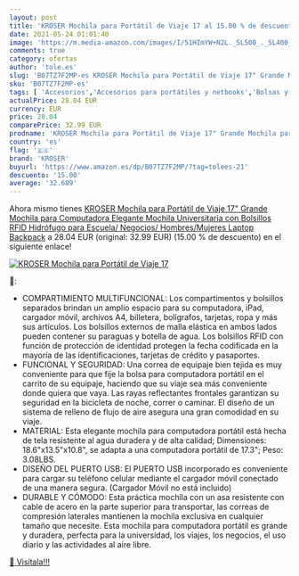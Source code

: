 ```yaml
---
layout: post
title: 'KROSER Mochila para Portátil de Viaje 17 al 15.00 % de descuento'
date: 2021-05-24 01:01:40
image: 'https://m.media-amazon.com/images/I/51HImYW+N2L._SL500_._SL400_.jpg'
comments: true
category: ofertas
author: 'tole.es'
slug: 'B07TZ7F2MP-es KROSER Mochila para Portátil de Viaje 17" Grande Mochila...'
sku: 'B07TZ7F2MP-es'
tags: [ 'Accesorios','Accesorios para portátiles y netbooks','Bolsas y fundas para portátiles y netbooks','Informática','Mochilas para portátiles y netbooks','backpack','kroser','mochila', ]
actualPrice: 28.04 EUR
currency: EUR
price: 28.04
comparePrice: 32.99 EUR
prodname: 'KROSER Mochila para Portátil de Viaje 17" Grande Mochila para Computadora Elegante Mochila Universitaria con Bolsillos RFID Hidrófugo para Escuela/ Negocios/ Hombres/Mujeres Laptop Backpack'
country: 'es'
flag: '🇪🇸'
brand: 'KROSER'
buyurl: 'https://www.amazon.es/dp/B07TZ7F2MP/?tag=tolees-21'
descuento: '15.00'
average: '32.689'
---
```


Ahora mismo tienes [KROSER Mochila para Portátil de Viaje 17" Grande Mochila para Computadora Elegante Mochila Universitaria con Bolsillos RFID Hidrófugo para Escuela/ Negocios/ Hombres/Mujeres Laptop Backpack](https://www.amazon.es/dp/B07TZ7F2MP/?tag=tolees-21) a 28.04 EUR (original: 32.99 EUR) (15.00 %  de descuento) en el siguiente enlace!

[![KROSER Mochila para Portátil de Viaje 17](https://m.media-amazon.com/images/I/51HImYW+N2L._SL500_._SL400_.jpg)](https://www.amazon.es/dp/B07TZ7F2MP/?tag=tolees-21)

🔎:

- COMPARTIMIENTO MULTIFUNCIONAL: Los compartimentos y bolsillos separados brindan un amplio espacio para su computadora, iPad, cargador móvil, archivos A4, billetera, bolígrafos, tarjetas, ropa y más sus artículos. Los bolsillos externos de malla elástica en ambos lados pueden contener su paraguas y botella de agua. Los bolsillos RFID con función de protección de identidad protegen la fecha codificada en la mayoría de las identificaciones, tarjetas de crédito y pasaportes.
- FUNCIONAL Y SEGURIDAD: Una correa de equipaje bien tejida es muy conveniente para que fije la bolsa para computadora portátil en el carrito de su equipaje, haciendo que su viaje sea más conveniente donde quiera que vaya. Las rayas reflectantes frontales garantizan su seguridad en la bicicleta de noche, correr o caminar. El diseño de un sistema de relleno de flujo de aire asegura una gran comodidad en su viaje.
- MATERIAL: Esta elegante mochila para computadora portátil está hecha de tela resistente al agua duradera y de alta calidad; Dimensiones: 18.6"x13.5"x10.8", se adapta a una computadora portátil de 17.3"; Peso: 3.08LBS.
- DISEÑO DEL PUERTO USB: El PUERTO USB incorporado es conveniente para cargar su teléfono celular mediante el cargador móvil conectado de una manera segura. (Cargador Móvil no está incluido)
- DURABLE Y CÓMODO: Esta práctica mochila con un asa resistente con cable de acero en la parte superior para transportar, las correas de compresión laterales mantienen la mochila exclusiva en cualquier tamaño que necesite. Esta mochila para computadora portátil es grande y duradera, perfecta para la universidad, los viajes, los negocios, el uso diario y las actividades al aire libre.

[🛒 Visítala!!!](https://www.amazon.es/dp/B07TZ7F2MP/?tag=tolees-21)
